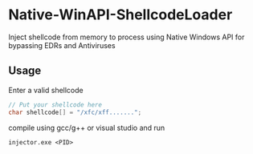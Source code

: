 # Native-WinAPI-ShellcodeLoader
Inject shellcode from memory to process using Native Windows API for bypassing EDRs and Antiviruses

## Usage
Enter a valid shellcode

```C
// Put your shellcode here
char shellcode[] = "/xfc/xff.......";
```

compile using gcc/g++ or visual studio and run

```shell
injector.exe <PID>
```
